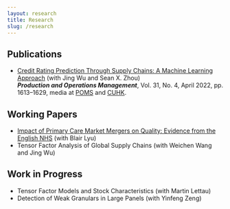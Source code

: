 ```yaml
---
layout: research
title: Research
slug: /research
---
```


## Publications

* [Credit Rating Prediction Through Supply Chains: A Machine Learning Approach](https://doi.org/10.1111/poms.13634) (with Jing Wu and Sean X. Zhou)\
    ***Production and Operations Management***, Vol. 31, No. 4, April 2022, pp. 1613–1629, media at [POMS](https://youtu.be/ybiD_tnwa2g) and [CUHK](https://cbk.bschool.cuhk.edu.hk/supply-chain-health-a-new-way-to-predict-credit-ratings/).


## Working Papers

* [Impact of Primary Care Market Mergers on Quality: Evidence from the English NHS](https://papers.ssrn.com/sol3/papers.cfm?abstract_id=4918321) (with Blair Lyu)
* Tensor Factor Analysis of Global Supply Chains (with Weichen Wang and Jing Wu)


## Work in Progress

* Tensor Factor Models and Stock Characteristics (with Martin Lettau)
* Detection of Weak Granulars in Large Panels (with Yinfeng Zeng)


<br />
<br />
